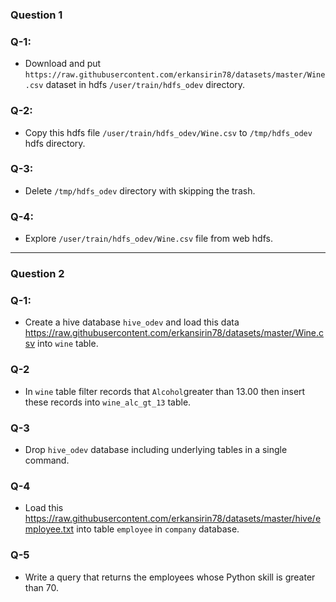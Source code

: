 
### Question 1

### Q-1: 
- Download and put `https://raw.githubusercontent.com/erkansirin78/datasets/master/Wine.csv` dataset in hdfs `/user/train/hdfs_odev` directory.

### Q-2:
- Copy this hdfs file `/user/train/hdfs_odev/Wine.csv` to `/tmp/hdfs_odev` hdfs directory.

### Q-3:
- Delete `/tmp/hdfs_odev` directory with skipping the trash. 

### Q-4:
-  Explore `/user/train/hdfs_odev/Wine.csv` file from web hdfs.  

--------------------------------------------------------------------------------------------------------------------------------------------------------------------------------------------------------------------------------------------------------------------------------------------------------------------------------------------------

### Question 2

### Q-1: 
- Create a hive database `hive_odev` and load this data https://raw.githubusercontent.com/erkansirin78/datasets/master/Wine.csv into `wine` table.

### Q-2
- In `wine` table filter records that `Alcohol`greater than 13.00 then insert these records into `wine_alc_gt_13` table.

### Q-3
- Drop `hive_odev` database including underlying tables in a single command.

### Q-4 
- Load this https://raw.githubusercontent.com/erkansirin78/datasets/master/hive/employee.txt into table `employee` in `company` database. 

### Q-5
- Write a query that returns the employees whose Python skill is greater than 70.

